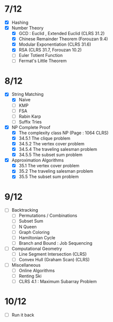 # 7/12
- [x] Hashing
- [x] Number Theory
	- [x] GCD : Euclid , Extended Euclid (CLRS 31.2)
	- [x] Chinese Remainder Theorem (Forouzan 9.4)
	- [x] Modular Exponentiation (CLRS 31.6)
	- [x] RSA (CLRS 31.7, Forouzan 10.2)
	- [ ] Euler Totient Function
	- [ ] Fermat's Little Theorem

# 8/12
- [x] String Matching
	- [x] Naive
	- [ ] KMP
	- [ ] FSA
	- [ ] Rabin Karp
	- [ ] Suffix Tries
- [x] NP Complete Proof
	- [x] The complexity class NP (Page : 1064 CLRS)
	- [x] 34.5.1 The clique problem
	- [x] 34.5.2 The vertex cover problem
	- [x] 34.5.4 The traveling salesman problem
	- [x] 34.5.5 The subset sum problem
- [x] Approximation Algorithms 
	- [x] 35.1 The vertex cover problem
	- [x] 35.2 The traveling salesman problem
	- [x] 35.5 The subset sum problem

# 9/12
- [ ] Backtracking
	- [ ]  Permutations / Combinations
	- [ ] Subset Sum
	- [ ] N Queen
	- [ ] Graph Coloring
	- [ ] Hamiltonian Cycle
	- [ ] Branch and Bound : Job Sequencing
- [ ] Computational Geometry
	- [ ]  Line Segment Intersection (CLRS)
	- [ ] Convex Hull (Graham Scan) (CLRS)
- [ ] Miscellaneous
	- [ ] Online Algorithms
	- [ ] Renting Ski
	- [ ] CLRS 4.1 : Maximum Subarray Problem
# 10/12
- [ ] Run it back